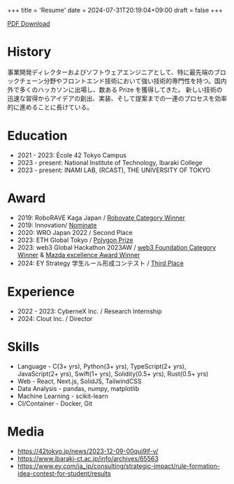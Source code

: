 +++
title = 'Resume'
date = 2024-07-31T20:19:04+09:00
draft = false
+++

[PDF Download](/maobushi's_resume.pdf)

# History

事業開発ディレクターおよびソフトウェアエンジニアとして、特に最先端のブロックチェーン分野やフロントエンド技術において強い技術的専門性を持つ。国内外で多くのハッカソンに出場し、数ある Prize を獲得してきた。 新しい技術の迅速な習得からアイデアの創出、実装、そして提案までの一連のプロセスを効率的に進めることに長けている。

# Education

- 2021 - 2023: École 42 Tokyo Campus
- 2023 - present: National Institute of Technology, Ibaraki College
- 2023 - present: INAMI LAB, (RCAST), THE UNIVERSITY OF TOKYO

# Award

- 2019: RoboRAVE Kaga Japan / [Robovate Category Winner](https://www.roborave-kaga.com/result-2019/)
- 2019: Innovation/ [Nominate](https://www.inno.go.jp/result/2019/generation/nominate/)
- 2020: WRO Japan 2022 / Second Place
- 2023: ETH Global Tokyo / [Polygon Prize](https://ethglobal.com/showcase/chatgroupwallet-dvv0y)
- 2023: web3 Global Hackathon 2023AW / [web3 Foundation Category Winner](https://github.com/maobushi/CarbonMobilityLedger) & [Mazda excellence Award Winner](https://github.com/wasabijiro/enn-drive)
- 2024: EY Strategy 学生ルール形成コンテスト / [Third Place](https://www.ey.com/ja_jp/consulting/strategic-impact/rule-formation-idea-contest-for-student/results)

# Experience

- 2022 - 2023: CyberneX Inc. / Research Internship
- 2024: Clout Inc. / Director

# Skills

- Language - C(3+ yrs), Python(3+ yrs), TypeScript(2+ yrs), JavaScript(2+ yrs), Swift(1+ yrs), Solidity(0.5+ yrs), Rust(0.5+ yrs)
- Web - React, Next.js, SolidJS, TailwindCSS
- Data Analysis - pandas, numpy, matplotlib
- Machine Learning - scikit-learn
- CI/Container - Docker, Git

# Media

- https://42tokyo.jp/news/2023-12-09-00quj9lf-v/
- https://www.ibaraki-ct.ac.jp/info/archives/65563
- https://www.ey.com/ja_jp/consulting/strategic-impact/rule-formation-idea-contest-for-student/results
